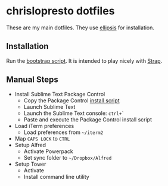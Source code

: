 # chrislopresto dotfiles

These are my main dotfiles. They use [ellipsis](https://ellipsis.sh/) for installation.

## Installation

Run the [bootstrap script](script/bootstrap). It is intended to play nicely with [Strap](https://github.com/MikeMcQuaid/strap).

## Manual Steps

- Install Sublime Text Package Control
    - Copy the Package Control [install script](https://sublime.wbond.net/installation#st3)
    - Launch Sublime Text
    - Launch the Sublime Text console: ``ctrl+` ``
    - Paste and execute the Package Control install script
- Load iTerm preferences
    - Load preferences from `~/iterm2`
- Map `CAPS LOCK` to `CTRL`
- Setup Alfred
    - Activate Powerpack
    - Set sync folder to `~/Dropbox/Alfred`
- Setup Tower
    - Activate
    - Install command line utility

